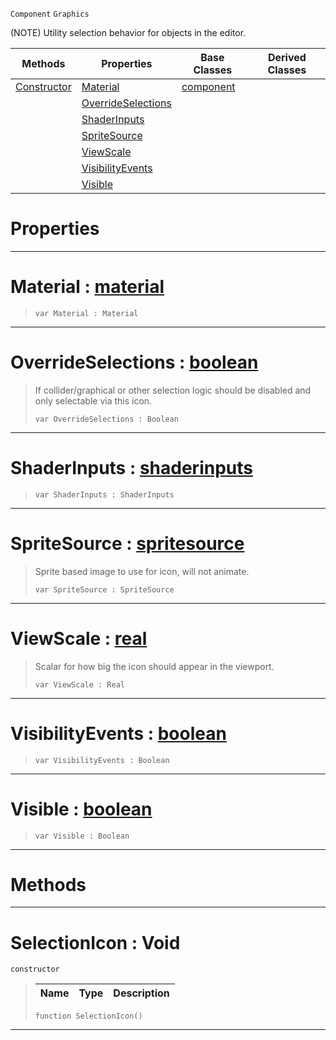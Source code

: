  `Component` `Graphics`



(NOTE) Utility selection behavior for objects in the editor.

|Methods|Properties|Base Classes|Derived Classes|
|---|---|---|---|
|[ Constructor](https://github.com/zeroengineteam/ZeroDocs/code_reference/class_reference/selectionicon.markdown#selectionicon-void)|[ Material](https://github.com/zeroengineteam/ZeroDocs/code_reference/class_reference/selectionicon.markdown#material-zero-engine-doc)|[component](https://github.com/zeroengineteam/ZeroDocs/code_reference/class_reference/component.markdown)| |
| |[ OverrideSelections](https://github.com/zeroengineteam/ZeroDocs/code_reference/class_reference/selectionicon.markdown#overrideselections-zero)| | |
| |[ ShaderInputs](https://github.com/zeroengineteam/ZeroDocs/code_reference/class_reference/selectionicon.markdown#shaderinputs-zero-engine)| | |
| |[ SpriteSource](https://github.com/zeroengineteam/ZeroDocs/code_reference/class_reference/selectionicon.markdown#spritesource-zero-engine)| | |
| |[ ViewScale](https://github.com/zeroengineteam/ZeroDocs/code_reference/class_reference/selectionicon.markdown#viewscale-zero-engine-do)| | |
| |[ VisibilityEvents](https://github.com/zeroengineteam/ZeroDocs/code_reference/class_reference/selectionicon.markdown#visibilityevents-zero-en)| | |
| |[ Visible](https://github.com/zeroengineteam/ZeroDocs/code_reference/class_reference/selectionicon.markdown#visible-zero-engine-docu)| | |


 #  Properties


---  
 #  Material : [material](https://github.com/zeroengineteam/ZeroDocs/code_reference/class_reference/material.markdown)

> 
> ``` lang=cpp, name=Zilch
> var Material : Material


---  
 #  OverrideSelections : [boolean](https://github.com/zeroengineteam/ZeroDocs/code_reference/zilch_base_types/boolean.markdown)

> If collider/graphical or other selection logic should be disabled and only selectable via this icon.
> ``` lang=cpp, name=Zilch
> var OverrideSelections : Boolean


---  
 #  ShaderInputs : [shaderinputs](https://github.com/zeroengineteam/ZeroDocs/code_reference/class_reference/shaderinputs.markdown)

> 
> ``` lang=cpp, name=Zilch
> var ShaderInputs : ShaderInputs


---  
 #  SpriteSource : [spritesource](https://github.com/zeroengineteam/ZeroDocs/code_reference/class_reference/spritesource.markdown)

> Sprite based image to use for icon, will not animate.
> ``` lang=cpp, name=Zilch
> var SpriteSource : SpriteSource


---  
 #  ViewScale : [real](https://github.com/zeroengineteam/ZeroDocs/code_reference/zilch_base_types/real.markdown)

> Scalar for how big the icon should appear in the viewport.
> ``` lang=cpp, name=Zilch
> var ViewScale : Real


---  
 #  VisibilityEvents : [boolean](https://github.com/zeroengineteam/ZeroDocs/code_reference/zilch_base_types/boolean.markdown)

> 
> ``` lang=cpp, name=Zilch
> var VisibilityEvents : Boolean


---  
 #  Visible : [boolean](https://github.com/zeroengineteam/ZeroDocs/code_reference/zilch_base_types/boolean.markdown)

> 
> ``` lang=cpp, name=Zilch
> var Visible : Boolean


---  
 #  Methods


---  
 #  SelectionIcon : Void

 `constructor`

> 
> |Name|Type|Description|
> |---|---|---|
> ``` lang=cpp, name=Zilch
> function SelectionIcon()
> ``` 


---  
 

 